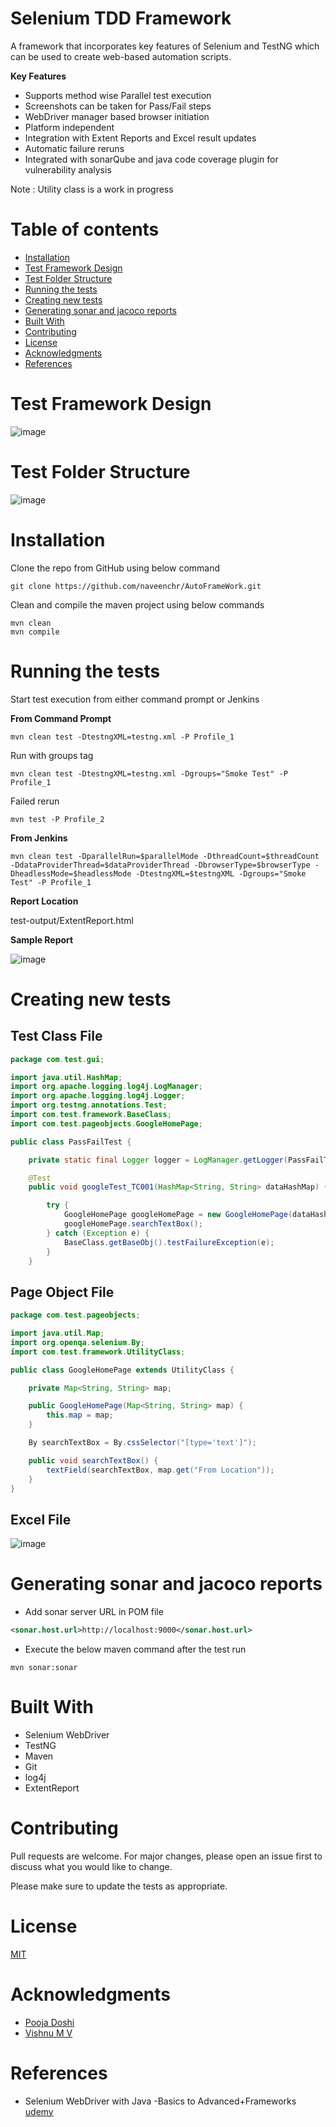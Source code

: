 # Selenium TDD Framework

A framework that incorporates key features of Selenium and TestNG which can be used to create web-based automation scripts.

**Key Features**

* Supports method wise Parallel test execution
* Screenshots can be taken for Pass/Fail steps
* WebDriver manager based browser initiation
* Platform independent
* Integration with Extent Reports and Excel result updates
* Automatic failure reruns
* Integrated with sonarQube and java code coverage plugin for vulnerability analysis

Note : Utility class is a work in progress

# Table of contents
* [Installation](#installation)
* [Test Framework Design](#test-framework-design)
* [Test Folder Structure](#test-folder-structure)
* [Running the tests](#running-the-tests)
* [Creating new tests](#creating-new-tests)
* [Generating sonar and jacoco reports](#generating-sonar-and-jacoco-reports)
* [Built With](#built-with)
* [Contributing](#contributing)
* [License](#license)
* [Acknowledgments](#acknowledgments)
* [References](#references)

# Test Framework Design
![image](https://user-images.githubusercontent.com/11471191/85928673-6e349380-b8cc-11ea-88dd-7d78423259f8.png)

# Test Folder Structure
![image](https://user-images.githubusercontent.com/11471191/85921106-424aeb00-b897-11ea-86a2-c1d31a0e5b24.png)

# Installation

Clone the repo from GitHub using below command
```git
git clone https://github.com/naveenchr/AutoFrameWork.git
```
Clean and compile the maven project using below commands

```maven
mvn clean
mvn compile
```

# Running the tests

Start test execution from either command prompt or Jenkins

**From Command Prompt**

```maven
mvn clean test -DtestngXML=testng.xml -P Profile_1

```
Run with groups tag

```maven
mvn clean test -DtestngXML=testng.xml -Dgroups="Smoke Test" -P Profile_1
```

Failed rerun
```maven
mvn test -P Profile_2
```

**From Jenkins**

```maven
mvn clean test -DparallelRun=$parallelMode -DthreadCount=$threadCount -DdataProviderThread=$dataProviderThread -DbrowserType=$browserType -DheadlessMode=$headlessMode -DtestngXML=$testngXML -Dgroups="Smoke Test" -P Profile_1

```

**Report Location**

test-output/ExtentReport.html

**Sample Report**

![image](https://user-images.githubusercontent.com/11471191/85928271-5c052600-b8c9-11ea-8b26-84ebd6079002.png)


# Creating new tests

## Test Class File

```java
package com.test.gui;

import java.util.HashMap;
import org.apache.logging.log4j.LogManager;
import org.apache.logging.log4j.Logger;
import org.testng.annotations.Test;
import com.test.framework.BaseClass;
import com.test.pageobjects.GoogleHomePage;

public class PassFailTest {

	private static final Logger logger = LogManager.getLogger(PassFailTest.class);

	@Test
	public void googleTest_TC001(HashMap<String, String> dataHashMap) {

		try {
			GoogleHomePage googleHomePage = new GoogleHomePage(dataHashMap);
			googleHomePage.searchTextBox();
		} catch (Exception e) {
			BaseClass.getBaseObj().testFailureException(e);
		}
	}

```

## Page Object File

```Java
package com.test.pageobjects;

import java.util.Map;
import org.openqa.selenium.By;
import com.test.framework.UtilityClass;

public class GoogleHomePage extends UtilityClass {

	private Map<String, String> map;

	public GoogleHomePage(Map<String, String> map) {
		this.map = map;
	}

	By searchTextBox = By.cssSelector("[type='text']");

	public void searchTextBox() {
		textField(searchTextBox, map.get("From Location"));
	}
}

```

## Excel File
![image](https://user-images.githubusercontent.com/11471191/85922565-079a8000-b8a2-11ea-89d9-31f2f3c365a6.png)



# Generating sonar and jacoco reports

* Add sonar server URL in POM file
```XML
<sonar.host.url>http://localhost:9000</sonar.host.url>
```
* Execute the below maven command after the test run

```maven
mvn sonar:sonar
```

# Built With

* Selenium WebDriver
* TestNG
* Maven
* Git
* log4j
* ExtentReport

# Contributing
Pull requests are welcome. For major changes, please open an issue first to discuss what you would like to change.

Please make sure to update the tests as appropriate.

# License
[MIT](https://choosealicense.com/licenses/mit/)

# Acknowledgments

* [Pooja Doshi](https://github.com/poojadoshi7)
* [Vishnu M V](https://github.com/mvvishnu7)

# References

* Selenium WebDriver with Java -Basics to Advanced+Frameworks
[udemy](https://www.udemy.com/course/selenium-real-time-examplesinterview-questions)
